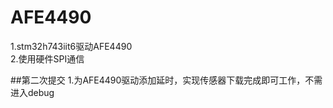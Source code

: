 # AFE4490
1.stm32h743iit6驱动AFE4490   
2.使用硬件SPI通信 

##第二次提交 
1.为AFE4490驱动添加延时，实现传感器下载完成即可工作，不需进入debug
